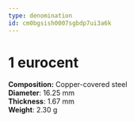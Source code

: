 ```yaml
---
type: denomination
id: cm0bgsish0007sgbdp7ui3a6k
---
```


# 1 eurocent

**Composition:** Copper-covered steel\
**Diameter**: 16.25 mm\
**Thickness**: 1.67 mm\
**Weight**: 2.30 g
